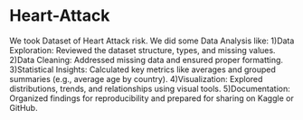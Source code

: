 # Heart-Attack
We took Dataset of Heart Attack risk.
We did some Data Analysis like:
1)Data Exploration: Reviewed the dataset structure, types, and missing values.
2)Data Cleaning: Addressed missing data and ensured proper formatting.
3)Statistical Insights: Calculated key metrics like averages and grouped summaries (e.g., average age by country).
4)Visualization: Explored distributions, trends, and relationships using visual tools.
5)Documentation: Organized findings for reproducibility and prepared for sharing on Kaggle or GitHub.
